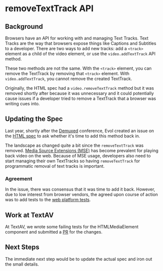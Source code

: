 # removeTextTrack API

## Background

Browsers have an API for working with and managing Text Tracks. Text Tracks are the way that browsers expose things like Captions and Subtitles to a developer. There are two ways to add new tracks: add a `<track>` element as a child of the video element, or use the `video.addTextTrack` API method.

These two methods are not the same. With the `<track>` element, you can remove the TextTrack by removing that `<track>` element. With `video.addTextTrack`, you cannot remove the created TextTrack.

Originally, the HTML spec had a `video.removeTextTrack` method but it was removed shortly after because it was unnecessary and it could potentially cause issues if a developer tried to remove a TextTrack that a browser was writing cues into.

## Updating the Spec

Last year, shortly after the [Demuxed](http://demuxed.com) conference, Evol created an issue on the [HTML spec](https://github.com/whatwg/html/issues/1921) to ask whether it's time to add this method back in.

The landscape as changed quite a bit since the `removeTextTrack` was removed. [Media Source Extensions \(MSE\)](https://en.wikipedia.org/wiki/Media_Source_Extensions) has become prevalent for playing back video on the web. Because of MSE usage, developers also need to start managing their own TextTracks so having `removeTextTrack` for programmatic removal of text tracks is important.

### Agreement

In the issue, there was consensus that it was time to add it back. However, due to low interest from browser vendors, the agreed upon course of action was to add tests to the [web platform tests](https://github.com/w3c/web-platform-tests/).

## Work at TextAV

At TextAV, we wrote some failing tests for the HTMLMediaElement component and submitted a [PR](https://github.com/w3c/web-platform-tests/pull/6594/) for the changes.

## Next Steps

The immediate next step would be to update the actual spec and iron out the small details.

